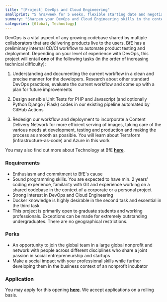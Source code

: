 ```yaml
---
title: "[Project] DevOps and Cloud Engineering"
smallprint: "5 hrs/week for 5 weeks, flexible starting date and negotiable schedule. Suitable for people with all experience levels in DevOps."
summary: "Sharpen your DevOps and Cloud Engineering skills in the context of a codebase shared by our global develoeprs while contributing to a good cause. Make a tangible impact on our global social impact startup community with your professional skills. Potential to convert to a long-term volunteering position with flexible commitment in our global leadership team." # this will be visible on platforms like LinkedIn when sharing
categories: [Global, Technology]
---
```


DevOps is a vital aspect of any growing codebase shared by multiple collaborators that are delivering products live to the users. BfE has a preliminary internal CD/CI workflow to automate product testing and deployment. Depending on your level of experience with DevOps, this project will entail **one** of the following tasks (in the order of increasing technical difficulty):

1. Understanding and documenting the current workflow in a clean and precise manner for the developers. Research about other standard DevOps practices, evaluate the current workflow and come up with a plan for future improvements

2. Design sensible Unit Tests for PHP and Javascript (and optionally Python Django / Flask) codes in our existing pipeline automated by GitHub Actions

3. Redesign our workflow and deployment to incorporate a Content Delivery Network for more efficient serving of images, taking care of the various needs at development, testing and production and making the process as smooth as possible. You will learn about Terraform (infrastructure-as-code) and Azure in this work

You may also find out more about Technology at BfE [**here**](https://tech.bridgesforenterprise.com).

### Requirements
- Enthusiasm and commitment to BfE's cause
- Sound programming skills. You are expected to have min. 2 years' coding experience, familarity with Git and experience working on a shared codebase in the context of a corporate or a personal project
- Strong interest in DevOps and Cloud Engineering
- Docker knowledge is highly desirable in the second task and essential in the third task
- This project is primarily open to graduate students and working professionals. Exceptions can be made for extremely outstanding undergraduates. There are no geographical restrictions.

### Perks
- An opportunity to join the global team in a large global nonprofit and network with people across different disciplines who share a joint passion in social entrepreneurship and startups
- Make a social impact with your professional skills while further developing them in the business context of an nonprofit incubator

### Application
You may apply for this opening [**here**](https://forms.gle/tbBKj6TAAX1G2Y93A). We accept applications on a rolling basis.
